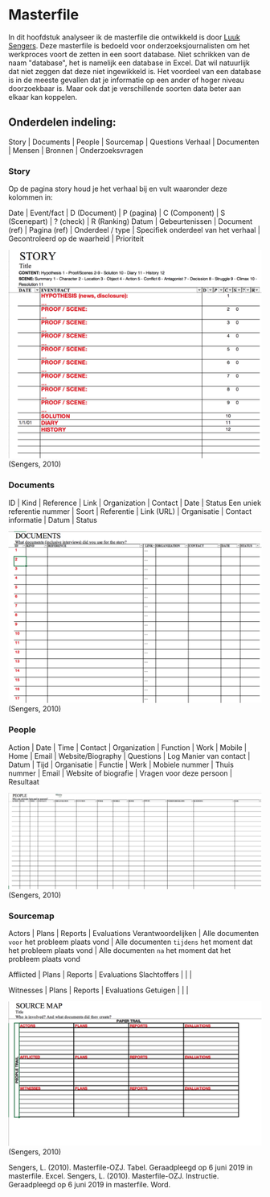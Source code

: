 # Masterfile


In dit hoofdstuk analyseer ik de masterfile die ontwikkeld is door [Luuk Sengers](www.luuksengers.nl). Deze masterfile is bedoeld voor onderzoeksjournalisten om het werkproces voort de zetten in een soort database. Niet schrikken van de naam "database", het is namelijk een database in Excel. Dat wil natuurlijk dat niet zeggen dat deze niet ingewikkeld is. Het voordeel van een database is in de meeste gevallen dat je informatie op een ander of hoger niveau doorzoekbaar is. Maar ook dat je verschillende soorten data beter aan elkaar kan koppelen.


## Onderdelen indeling:
Story | Documents | People | Sourcemap | Questions
Verhaal | Documenten | Mensen | Bronnen | Onderzoeksvragen

### Story
Op de pagina story houd je het verhaal bij en vult waaronder deze kolommen in:

Date | Event/fact | D (Document) | P (pagina) | C (Component) | S (Scenepart) | ? (check) | R (Ranking)
Datum | Gebeurtenissen | Document (ref) | Pagina (ref) | Onderdeel / type | Specifiek onderdeel van het verhaal | Gecontroleerd op de waarheid | Prioriteit

![Masterfile story](content/story.png)
(Sengers, 2010)

### Documents

ID | Kind | Reference | Link | Organization | Contact | Date | Status
Een uniek referentie nummer | Soort | Referentie | Link (URL) | Organisatie | Contact informatie | Datum | Status

![Masterfile documents](content/documents.png)
(Sengers, 2010)

### People

Action | Date | Time | Contact | Organization | Function | Work | Mobile | Home | Email | Website/Biography | Questions | Log
Manier van contact  | Datum | Tijd | Organisatie | Functie | Werk | Mobiele nummer | Thuis nummer | Email | Website of biografie | Vragen voor deze persoon | Resultaat

![Masterfile people](content/people.png)
(Sengers, 2010)

### Sourcemap

Actors | Plans | Reports | Evaluations
Verantwoordelijken | Alle documenten `voor` het probleem plaats vond | Alle documenten `tijdens` het moment dat het probleem plaats vond | Alle documenten `na` het moment dat het probleem plaats vond

Afflicted | Plans | Reports | Evaluations
Slachtoffers | | |

Witnesses | Plans | Reports | Evaluations
Getuigen | | |

![Masterfile sourcemap](content/sourcemap.png)
(Sengers, 2010)



Sengers, L. (2010). Masterfile-OZJ. Tabel. Geraadpleegd op 6 juni 2019 in masterfile. Excel.
Sengers, L. (2010). Masterfile-OZJ. Instructie. Geraadpleegd op 6 juni 2019 in masterfile. Word.
